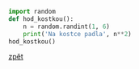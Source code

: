 ```python
import random
def hod_kostkou():
    n = random.randint(1, 6)
    print('Na kostce padla', n**2)
hod_kostkou()
```

[zpět](../../programovani_uvod.md#úkol-7-4)